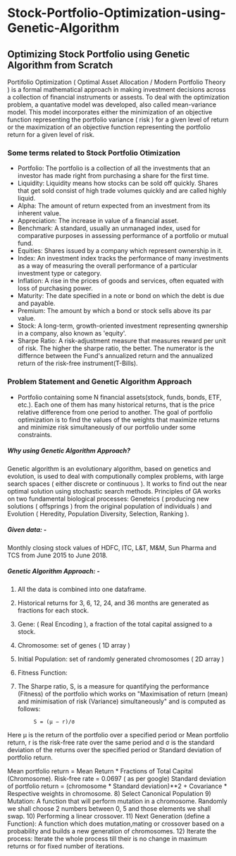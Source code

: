 # Stock-Portfolio-Optimization-using-Genetic-Algorithm
## Optimizing Stock Portfolio using Genetic Algorithm from Scratch
Portifolio Optimization ( Optimal Asset Allocation / Modern Portfolio Theory ) is a formal mathematical approach in making investment decisions across a collection of financial instruments or assests. To deal with the optimization problem, a quantative model was developed, also called mean-variance model. This model incorporates either the minimization of an objective function representing the portfolio variance ( risk ) for a given level of return or the maximization of an objective function representing the portfolio return for a given level of risk.
### Some terms related to Stock Portfolio Otimization
- Portfolio: The portfolio is a collection of all the investments that an investor has made right from purchasing a share for the first time.
- Liquidity: Liquidity means how stocks can be sold off quickly. Shares that get sold consist of high trade volumes quickly and are called highly liquid.
- Alpha: The amount of return expected from an investment from its inherent value.
- Appreciation: The increase in value of a financial asset.
- Benchmark: A standard, usually an unmanaged index, used for comparative purposes in assessing performance of a portfolio or mutual fund.
- Equities: Shares issued by a company which represent ownership in it.
- Index: An investment index tracks the performance of many investments as a way of measuring the overall performance of a particular investment type or category.
- Inflation: A rise in the prices of goods and services, often equated with loss of purchasing power.
- Maturity: The date specified in a note or bond on which the debt is due and payable.
- Premium: The amount by which a bond or stock sells above its par value.
- Stock: A long-term, growth-oriented investment representing qwnership in a company, also known as 'equity'.
- Sharpe Ratio: A risk-adjustment measure that measures reward per unit of risk. The higher the sharpe ratio, the better. The numerator is the differnce between the Fund's annualized return and the annualized return of the risk-free instrument(T-Bills).
### Problem Statement and Genetic Algorithm Approach
- Portfolio containing some N financial assets(stock, funds, bonds, ETF, etc.). Each one of them has many historical returns, that is the price relative difference from one period to another. The goal of portfolio optimization is to find the values of the weights that maximize returns and minimize risk simultaneously of our portfolio under some constraints.
##### Why using Genetic Algorithm Approach?
Genetic algorithm is an evolutionary algorithm, based on genetics and evolution, is used to deal with computionally complex problems, with large search spaces ( either discrete or continuous ). It works to find out the near optimal solution using stochastic search methods. Principles of GA works on two fundamental biological processes: Geneteics ( producing new solutions ( offsprings ) from the original population of individuals ) and Evolution ( Heredity, Population Diversity, Selection, Ranking ). 
##### Given data: -
Monthly closing stock values of HDFC, ITC, L&T, M&M, Sun Pharma and TCS from June 2015 to June 2018.
##### Genetic Algorithm Approach: -
1) All the data is combined into one dataframe.
2) Historical returns for 3, 6, 12, 24, and 36 months are generated as fractions for each stock.
3) Gene: ( Real Encoding ), a fraction of the total capital assigned to a stock.
4) Chromosome: set of genes ( 1D array )
5) Initial Population: set of randomly generated chromosomes ( 2D array )
6) Fitness Function:
7) The Sharpe ratio, S, is a measure for quantifying the performance (Fitness) of the portfolio which works on "Maximisation of return (mean) and minimisation of risk (Variance) simultaneously" and is computed as follows:

            S = (µ − r)/σ

Here µ is the return of the portfolio over a specified period or Mean portfolio return, 
     r is the risk-free rate over the same period and 
     σ is the standard deviation of the returns over the specified period or Standard deviation of portfolio return.


Mean portfolio return = Mean Return * Fractions of Total Capital (Chromosome).
Risk-free rate = 0.0697 ( as per google)
Standard deviation of portfolio return = (chromosome * Standard deviation)**2 + Covariance * Respective weights in chromosome.
8) Select Canonical Population
9) Mutation: A function that will perform mutation in a chromosome. Randomly we shall choose 2 numbers between 0, 5 and those elements we shall swap.
10) Performing a linear crossover.
11) Next Generation (define a Function): A function which does mutation,mating or crossover based on a probability and builds a new generation of chromosomes.
12) Iterate the process: Iterate the whole process till their is no change in maximum returns or for fixed number of iterations.
